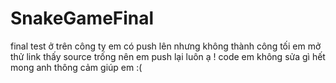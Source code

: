 # SnakeGameFinal
final test
ở trên công ty em có push lên nhưng không thành công tối em mở thử link thấy source trống nên em push lại luôn ạ !
code em không sửa gì hết mong anh thông cảm giúp em :(
